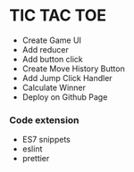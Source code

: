 # TIC TAC TOE
- Create Game UI
- Add reducer 
- Add button click
- Create Move History Button
- Add Jump Click Handler
- Calculate Winner
- Deploy on Github Page

### Code extension
- ES7 snippets
- eslint
- prettier